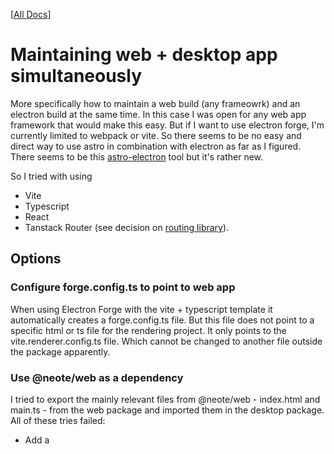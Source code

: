 [[All Docs](../index.md)]

# Maintaining web + desktop app simultaneously

More specifically how to maintain a web build (any frameowrk) and an electron build at the same time.
In this case I was open for any web app framework that would make this easy.
But if I want to use electron forge, I'm currently limited to webpack or vite.
So there seems to be no easy and direct way to use astro in combination with electron as far as I figured.
There seems to be this [astro-electron](https://github.com/Igloczek/astro-electron) tool but it's rather new.

So I tried with using
- Vite
- Typescript
- React
- Tanstack Router (see decision on [routing library](./routing_library.md)).

## Options

### Configure forge.config.ts to point to web app

When using Electron Forge with the vite + typescript template it automatically creates a forge.config.ts file. But this file does not point to a specific html or ts file for the rendering project. It only points to the vite.renderer.config.ts file. Which cannot be changed to another file outside the package apparently.

### Use @neote/web as a dependency

I tried to export the mainly relevant files from @neote/web - index.html and main.ts - from the web package and imported them in the desktop package.
All of these tries failed:

- Add a <script> that points to the @neote/web main.ts file directly
- Import the @neote/web main.ts file in the renderer.ts file
- Copy the main.ts code from @neote/web and only import App.tsx from @neote/web

All of these failed with weird dependency issues. For example that react-dom/client would not export `createRoot` (which I did not find a solution for - sometimes it worked and then not) or some other dependencies not working correctly.
I was able to fix all non react-dom issues by optimizing the vite.renderer.config.ts setting with

```
optimizeDeps: {
  // Ensure Vite pre-bundles the external package correctly.
  include: ["events", "spark-md5", "vuvuzela", "remove-accents", "react-dom"],
},
build: {
  commonjsOptions: {
    transformMixedEsModules: true,
    // This flag forces a default export to be added if the imported module is only named
    requireReturnsDefault: "auto",
  },
},
```

But then HMR would not work. This I was able to somehow fix with ...

```
server: {
  watch: {
    // Enable HMR whenever one of the other packages is updated
    ignored: ["!**/node_modules/@neote/**"],
  },
},
```

... but this was really slow - even for the small demo app.

I also had to basically copy the content of /apps/web/tsconfig.app.json into /apps/desktop/tsconfig.json to make this work.

All in all it also had weird build behaviour.


### Use vite.renderer.config.ts and point it to the web folder

This is the most simple solution. Just by adding `root: '../web'` to the vite.renderer.config.ts stuff simply worked.

For the build I also needed to update the `build: {outDir: '...'}` value to point back again to the /apps/desktop folder. Because otherwise the build output folder would be created in /apps/web and would not have been packaged correctly. In this case I changed the outDir to `"../desktop/.vite/renderer/main_window"` which includes the `name` attribute of the renderer config in forge.config.ts.

The only problem with this solution is that it would not support multiple renderers with one vite.renderer.config.ts, because the [original Forge VitePlugin code generates the output dir name based on the forge.config.ts renderer name attribute](https://github.com/electron/forge/blob/main/packages/plugin/vite/src/config/vite.renderer.config.ts#L15C15-L15C39).

I suppose a solution would be to have a separate vite.rendererX.config.ts for each window.

## Decision

I decided to use the last option. It's the only really working solution with only a minor shortcoming.
